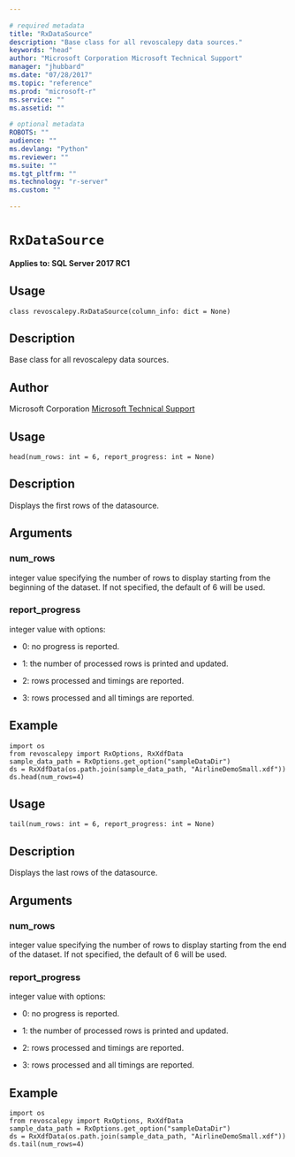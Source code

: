 ```yaml
--- 
 
# required metadata 
title: "RxDataSource" 
description: "Base class for all revoscalepy data sources." 
keywords: "head" 
author: "Microsoft Corporation Microsoft Technical Support" 
manager: "jhubbard" 
ms.date: "07/28/2017" 
ms.topic: "reference" 
ms.prod: "microsoft-r" 
ms.service: "" 
ms.assetid: "" 
 
# optional metadata 
ROBOTS: "" 
audience: "" 
ms.devlang: "Python" 
ms.reviewer: "" 
ms.suite: "" 
ms.tgt_pltfrm: "" 
ms.technology: "r-server" 
ms.custom: "" 
 
---
```


# `RxDataSource`


**Applies to: SQL Server 2017 RC1**


## Usage



```
class revoscalepy.RxDataSource(column_info: dict = None)
```




## Description

Base class for all revoscalepy data sources.


## Author

Microsoft Corporation [Microsoft Technical Support](https://go.microsoft.com/fwlink/?LinkID=698556&clcid=0x409)


## Usage



```
head(num_rows: int = 6, report_progress: int = None)
```




## Description

Displays the first rows of the datasource.


## Arguments


### num_rows

integer value specifying the number of rows to display starting from the beginning of the dataset.
If not specified, the default of 6 will be used.


### report_progress

integer value with options:

* 0: no progress is reported. 

* 1: the number of processed rows is printed and updated. 

* 2: rows processed and timings are reported. 

* 3: rows processed and all timings are reported. 


## Example



```
import os
from revoscalepy import RxOptions, RxXdfData
sample_data_path = RxOptions.get_option("sampleDataDir")
ds = RxXdfData(os.path.join(sample_data_path, "AirlineDemoSmall.xdf"))
ds.head(num_rows=4)
```



## Usage



```
tail(num_rows: int = 6, report_progress: int = None)
```




## Description

Displays the last rows of the datasource.


## Arguments


### num_rows

integer value specifying the number of rows to display starting from the end of the dataset.
If not specified, the default of 6 will be used.


### report_progress

integer value with options:

* 0: no progress is reported. 

* 1: the number of processed rows is printed and updated. 

* 2: rows processed and timings are reported. 

* 3: rows processed and all timings are reported. 


## Example



```
import os
from revoscalepy import RxOptions, RxXdfData
sample_data_path = RxOptions.get_option("sampleDataDir")
ds = RxXdfData(os.path.join(sample_data_path, "AirlineDemoSmall.xdf"))
ds.tail(num_rows=4)
```

